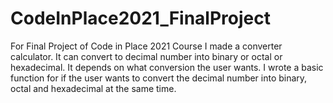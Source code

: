 # CodeInPlace2021_FinalProject

For Final Project of Code in Place 2021 Course I made a converter calculator. It can convert to decimal number into binary or octal or hexadecimal. It depends on what conversion the user wants. I wrote a basic function for if the user wants to convert the decimal number into binary, octal and hexadecimal at the same time.
